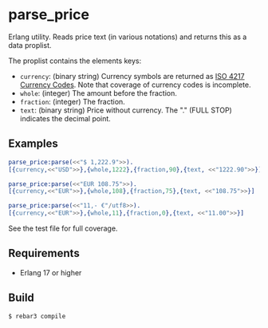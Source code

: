 # parse_price

Erlang utility. Reads price text (in various notations) and returns this as a data proplist.

The proplist contains the elements keys:

* ``currency``: (binary string) Currency symbols are returned as [ISO 4217 Currency Codes](http://www.xe.com/iso4217.php). Note that coverage of currency codes is incomplete.
* ``whole``: (integer) The amount before the fraction.
* ``fraction``: (integer) The fraction.
* ``text``: (binary string) Price without currency. The "." (FULL STOP) indicates the decimal point.


## Examples

~~~erlang
parse_price:parse(<<"$ 1,222.9">>).
[{currency,<<"USD">>},{whole,1222},{fraction,90},{text, <<"1222.90">>}]
~~~

~~~erlang
parse_price:parse(<<"EUR 108.75">>).
[{currency,<<"EUR">>},{whole,108},{fraction,75},{text, <<"108.75">>}]
~~~

~~~erlang
parse_price:parse(<<"11,- €"/utf8>>).
[{currency,<<"EUR">>},{whole,11},{fraction,0},{text, <<"11.00">>}]
~~~

See the test file for full coverage.


## Requirements

* Erlang 17 or higher


## Build

    $ rebar3 compile
